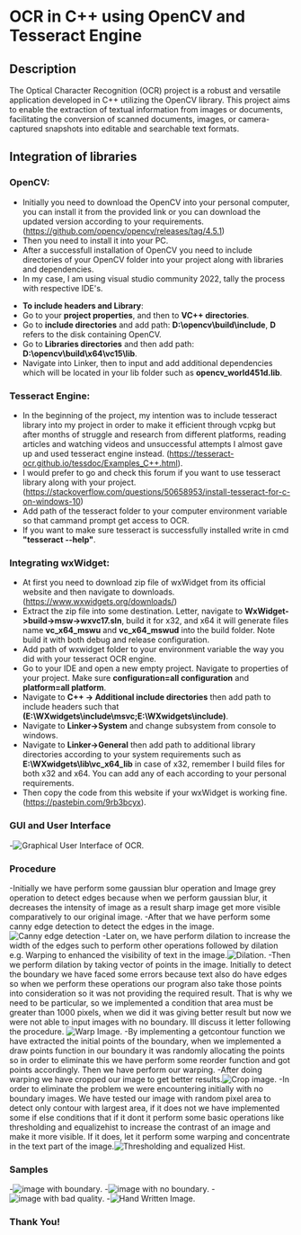 # OCR in C++ using OpenCV and Tesseract Engine
## **Description**
The Optical Character Recognition (OCR) project is a robust and versatile application developed in C++ utilizing the OpenCV library. This project aims to enable the extraction of textual information from images or documents, facilitating the conversion of scanned documents, images, or camera-captured snapshots into editable and searchable text formats.
## **Integration of libraries**
 ### **OpenCV**:
- Initially you need to download the OpenCV into your personal computer, you can install it from the provided link or you can download the updated version according to your requirements. (https://github.com/opencv/opencv/releases/tag/4.5.1)
- Then you need to install it into your PC.
- After a successfull installation of OpenCV you need to include directories of your OpenCV folder into your project along with libraries and dependencies.
- In my case, I am using visual studio community 2022, tally the process with respective IDE's.
+ **To include headers and Library**:
+ Go to your **project properties**, and then to **VC++ directories**.
+ Go to **include directories** and add path: **D:\opencv\build\include**, **D** refers to the disk containing OpenCV.
+ Go to **Libraries directories** and then add path: **D:\opencv\build\x64\vc15\lib**.
+ Navigate into Linker, then to input and add additional dependencies which will be located in your lib folder such as **opencv_world451d.lib**.
 ### **Tesseract Engine**:
- In the beginning of the project, my intention was to include tesseract library into my project in order to make it efficient through vcpkg but after months of struggle and research from different platforms, reading articles and watching videos and unsuccessful attempts I almost gave up and used tesseract engine instead. (https://tesseract-ocr.github.io/tessdoc/Examples_C++.html). 
- I would prefer to go and check this forum if you want to use tesseract library along with your project.(https://stackoverflow.com/questions/50658953/install-tesseract-for-c-on-windows-10)
- Add path of the tesseract folder to your computer environment variable so that cammand prompt get access to OCR.
- If you want to make sure tesseract is successfully installed write in cmd **"tesseract --help"**.
 ### **Integrating wxWidget**:
- At first you need to download zip file of wxWidget from its official website and then navigate to downloads.(https://www.wxwidgets.org/downloads/)
- Extract the zip file into some destination. Letter, navigate to **WxWidget->build->msw->wxvc17.sln**, build it for x32, and x64 it will generate files name **vc_x64_mswu** and **vc_x64_mswud** into the build folder. Note build it with both debug and release configuration.
- Add path of wxwidget folder to your environment variable the way you did with your tesseract OCR engine.
- Go to your IDE and open a new empty project. Navigate to properties of your project. Make sure **configuration=all configuration** and **platform=all platform**.
- Navigate to **C++ -> Additional include directories** then add path to include headers such that **(E:\WXwidgets\include\msvc;E:\WXwidgets\include)**.
- Navigate to **Linker->System** and change subsystem from console to windows.
- Navigate to **Linker->General** then add path to additional library directories according to your system requirements such as **E:\WXwidgets\lib\vc_x64_lib** in case of x32, remember I build files for both x32 and x64. You can add any of each according to your personal requirements.
- Then copy the code from this website if your wxWidget is working fine.(https://pastebin.com/9rb3bcyx).
 ### **GUI and User Interface**
-![Graphical User Interface of OCR](GUI.PNG).
 ### **Procedure**
-Initially we have perform some gaussian blur operation and Image grey operation to detect edges because when we perform gaussian blur, it decreases the intensity of image as a result sharp image get more visible comparatively to our original image.
-After that we have perform some canny edge detection to detect the edges in the image.![Canny edge detection](cannyedgedetection.PNG)
-Later on, we have perform dilation to increase the width of the edges such to perform other operations followed by dilation e.g. Warping to enhanced the visibility of text in the image.![Dilation](dilatedImage.PNG).
-Then we perform dilation by taking vector of points in the image. Initially to detect the boundary we have faced some errors because text also do have edges so when we perform these operations our program also take those points into consideration so it was not providing the required result. That is why we need to be particular, so we implemented a condition that area must be greater than 1000 pixels, when we did it was giving better result but now we were not able to input images with no boundary. Ill discuss it letter following the procedure. ![Warp Image](WarpImg.PNG).
-By implementing a getcontour function we have extracted the initial points of the boundary, when we implemented a draw points function in our boundary it was randomly allocating the points so in order to eliminate this we have perform some reorder function and got points accordingly. Then we have perform our warping.
-After doing warping we have cropped our image to get better results.![Crop image](CropImg.PNG).
-In order to eliminate the problem we were encountering initially with no boundary images. We have tested our image with random pixel area to detect only contour with largest area, if it does not we have implemented some if else conditions that if it dont it perform some basic operations like thresholding and equalizehist to increase the contrast of an image and make it more visible. If it does, let it perform some warping and concentrate in the text part of the image.![Thresholding and equalized Hist](BinaryThresholding.PNG).
 ### **Samples**
 -![image with boundary](imagewithboundary.PNG).
 -![image with no boundary](NoboundaryImg.PNG).
 -![image with bad quality](badqualityimage.PNG).
 -![Hand Written Image](HandWritten.PNG).

### **Thank You!**
